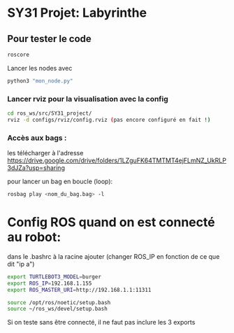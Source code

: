 # SY31 Projet: Labyrinthe

## Pour tester le code
```bash
roscore
```

Lancer les nodes avec 
```bash
python3 "mon_node.py"
```

### Lancer rviz pour la visualisation avec la config
``` bash
cd ros_ws/src/SY31_project/
rviz -d configs/rviz/config.rviz (pas encore configuré en fait !)
```

### Accès aux bags :
les télécharger à l'adresse https://drive.google.com/drive/folders/1LZguFK64TMTMT4ejFLmNZ_UkRLP3dJZa?usp=sharing

pour lancer un bag en boucle (loop):
``` bash
rosbag play <nom_du_bag.bag> -l
```











# Config ROS quand on est connecté au robot:
dans le .bashrc à la racine ajouter (changer ROS_IP en fonction de ce que dit "ip a")
``` bash
export TURTLEBOT3_MODEL=burger
export ROS_IP=192.168.1.155
export ROS_MASTER_URI=http://192.168.1.1:11311

source /opt/ros/noetic/setup.bash
source ~/ros_ws/devel/setup.bash 
```

Si on teste sans être connecté, il ne faut pas inclure les 3 exports